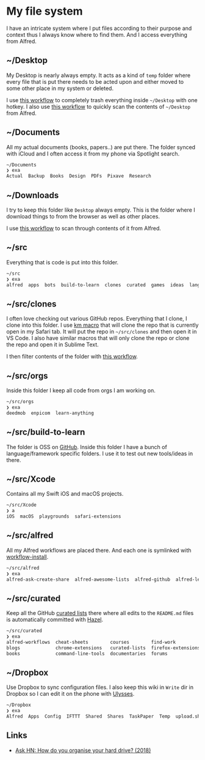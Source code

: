 # My file system

I have an intricate system where I put files according to their purpose and context thus I always know where to find them. And I access everything from Alfred.

## ~/Desktop

My Desktop is nearly always empty. It acts as a kind of `temp` folder where every file that is put there needs to be acted upon and either moved to some other place in my system or deleted.

I use [this workflow](https://github.com/nikitavoloboev/small-workflows/tree/master/clean-folders#readme) to completely trash everything inside `~/Desktop` with one hotkey. I also use [this workflow](https://github.com/nikitavoloboev/small-workflows/blob/master/augmentations/Directory%20watches.alfredworkflow?raw=true) to quickly scan the contents of `~/Desktop` from Alfred.

## ~/Documents

All my actual documents (books, papers..) are put there. The folder synced with iCloud and I often access it from my phone via Spotlight search.

```Bash
~/Documents
❯ exa
Actual  Backup  Books  Design  PDFs  Pixave  Research
```

## ~/Downloads

I try to keep this folder like `Desktop` always empty. This is the folder where I download things to from the browser as well as other places.

I use [this workflow](https://github.com/nikitavoloboev/small-workflows/blob/master/augmentations/Recent%20Downloads.alfredworkflow?raw=true) to scan through contents of it from Alfred.

## ~/src

Everything that is code is put into this folder.

```Bash
~/src
❯ exa
alfred  apps  bots  build-to-learn  clones  curated  games  ideas  languages  libs  models  nix  orgs  personal  puzzles  scripts  vim-plugins  vscode-extensions  web  Xcode
```

## ~/src/clones

I often love checking out various GitHub repos. Everything that I clone, I clone into this folder. I use [km macro](https://medium.com/@nikitavoloboev/insta-cloning-ff5f38eb1d32) that will clone the repo that is currently open in my Safari tab. It will put the repo in `~/src/clones` and then open it in VS Code. I also have similar macros that will only clone the repo or clone the repo and open it in Sublime Text.

I then filter contents of the folder with [this workflow](https://github.com/nikitavoloboev/small-workflows/blob/master/augmentations/Directory%20watches.alfredworkflow?raw=true).

## ~/src/orgs

Inside this folder I keep all code from orgs I am working on.

```Bash
~/src/orgs
❯ exa
deedmob  enpicom  learn-anything
```

## ~/src/build-to-learn

The folder is OSS on [GitHub](https://github.com/nikitavoloboev/build-to-learn). Inside this folder I have a bunch of language/framework specific folders. I use it to test out new tools/ideas in there.

## ~/src/Xcode

Contains all my Swift iOS and macOS projects.

```Bash
~/src/Xcode
❯ a
iOS  macOS  playgrounds  safari-extensions
```

## ~/src/alfred

All my Alfred workflows are placed there. And each one is symlinked with [workflow-install](https://gist.github.com/deanishe/35faae3e7f89f629a94e).

```Bash
~/src/alfred
❯ exa
alfred-ask-create-share  alfred-awesome-lists  alfred-github  alfred-learn-anything  alfred-my-mind  alfred-npm  alfred-timer  alfred-trello  alfred-web-searches  small-workflows
```

## ~/src/curated

Keep all the GitHub [curated lists](https://github.com/learn-anything/curated-lists#readme) there where all edits to the `README.md` files is automatically committed with [Hazel](../macOS/apps/hazel.md).

```bash
~/src/curated
❯ exa
alfred-workflows  cheat-sheets        courses        find-work           games   ios-apps    movies       privacy-respecting     quotes        research-papers    slack-groups    talks      websites
blogs             chrome-extensions   curated-lists  firefox-extensions  humans  macos-apps  newsletters  programming-languages  reddit        safari-extensions  spectrum        telegram   youtube
books             command-line-tools  documentaries  forums              images  mindmaps    podcasts     quora                  reddit-multi  series             stack-exchange  tv-series
```

## ~/Dropbox

Use Dropbox to sync configuration files. I also keep this wiki in `Write` dir in Dropbox so I can edit it on the phone with [Ulysses](../macOS/apps/ulysses.md).

```bash
~/Dropbox
❯ exa
Alfred  Apps  Config  IFTTT  Shared  Shares  TaskPaper  Temp  upload.sh  Write
```

## Links

- [Ask HN: How do you organise your hard drive? (2018)](https://news.ycombinator.com/item?id=18836472)
